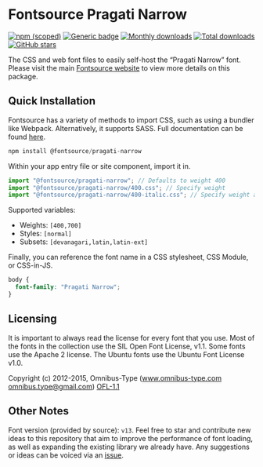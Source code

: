 # Fontsource Pragati Narrow

[![npm (scoped)](https://img.shields.io/npm/v/@fontsource/pragati-narrow?color=brightgreen)](https://www.npmjs.com/package/@fontsource/pragati-narrow) [![Generic badge](https://img.shields.io/badge/fontsource-passing-brightgreen)](https://github.com/fontsource/fontsource) [![Monthly downloads](https://badgen.net/npm/dm/@fontsource/pragati-narrow)](https://github.com/fontsource/fontsource) [![Total downloads](https://badgen.net/npm/dt/@fontsource/pragati-narrow)](https://github.com/fontsource/fontsource) [![GitHub stars](https://img.shields.io/github/stars/fontsource/fontsource.svg?style=social&label=Star)](https://github.com/fontsource/fontsource/stargazers)

The CSS and web font files to easily self-host the “Pragati Narrow” font. Please visit the main [Fontsource website](https://fontsource.org/fonts/pragati-narrow) to view more details on this package.

## Quick Installation

Fontsource has a variety of methods to import CSS, such as using a bundler like Webpack. Alternatively, it supports SASS. Full documentation can be found [here](https://fontsource.org/docs/getting-started/introduction).

```javascript
npm install @fontsource/pragati-narrow
```

Within your app entry file or site component, import it in.

```javascript
import "@fontsource/pragati-narrow"; // Defaults to weight 400
import "@fontsource/pragati-narrow/400.css"; // Specify weight
import "@fontsource/pragati-narrow/400-italic.css"; // Specify weight and style

```

Supported variables:
- Weights: `[400,700]`
- Styles: `[normal]`
- Subsets: `[devanagari,latin,latin-ext]`

Finally, you can reference the font name in a CSS stylesheet, CSS Module, or CSS-in-JS.

```css
body {
  font-family: "Pragati Narrow";
}
```

## Licensing
It is important to always read the license for every font that you use.
Most of the fonts in the collection use the SIL Open Font License, v1.1. Some fonts use the Apache 2 license. The Ubuntu fonts use the Ubuntu Font License v1.0.

Copyright (c) 2012-2015, Omnibus-Type (www.omnibus-type.com omnibus.type@gmail.com)
[OFL-1.1](http://scripts.sil.org/OFL)

## Other Notes
Font version (provided by source): `v13`.
Feel free to star and contribute new ideas to this repository that aim to improve the performance of font loading, as well as expanding the existing library we already have. Any suggestions or ideas can be voiced via an [issue](https://github.com/fontsource/fontsource/issues).